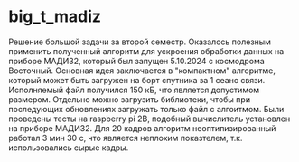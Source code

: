 # big_t_madiz
Решение большой задачи за второй семестр.
Оказалось полезным применить полученный алгоритм для ускроения обработки данных на приборе МАДИЗ2, который был запущен 5.10.2024 с космодрома Восточный. Основная идея заключается в "компактном" алгоритме, который может быть загружен на борт спутника за 1 сеанс связи. Исполняемый файл получился 150 кБ, что является допустимом размером. Отдельно можно загрузить библиотеки, чтобы при последующих обновлениях загружать только файл с алгоитмом. Были проведены тесты на raspberry pi 2B, подобный вычислитель установлен на приборе МАДИЗ2. Для 20 кадров алгоритм неоптипизированный работал 3 мин 30 с, что является неплохим показтелем, т.к. использовались сырые кадры.

